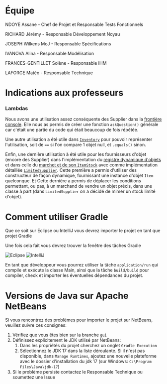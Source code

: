# Équipe

NDOYE Assane - Chef de Projet et Responsable Tests Fonctionnels

RICHARD Jérémy - Responsable Développement Noyau

JOSEPH Wilkens McJ - Responsable Spécifications

IVANOVA Alina - Responsable Modélisation

FRANCES-GENTILLET Solène - Responsable IHM

LAFORGE Matéo - Responsable Technique

# Indications aux professeurs

### Lambdas

Nous avons une utilisation assez conséquente des Supplier dans la [frontière console](https://github.com/Projet-Pirate-ILU4/call_of_rum/blob/main/src/main/java/fr/call_of_rum/boundary/ConsoleBoundary.java).
Elle nous as permis de créer une fonction `askQuestion()` générale car c'était une partie du code qui était beaucoup de fois répétée.

Une autre utilisation a été utile dans [`Inventory`](https://github.com/Projet-Pirate-ILU4/call_of_rum/blob/main/src/main/java/fr/call_of_rum/model/inventory/Inventory.java#L20) pour pouvoir représenter l'utilisation, soit de `==` si l'on compare 1 objet null, et `.equals()` sinon.

Enfin, une dernière utilisation à été utile pour les fournisseurs d'objet (encore des Supplier) dans l'implémentation du [registre dynamique d'objets](https://github.com/Projet-Pirate-ILU4/call_of_rum/blob/main/src/main/java/fr/call_of_rum/model/item/ItemRegistry.java) et dans celle du [marchet et de son `ItemStock`](https://github.com/Projet-Pirate-ILU4/call_of_rum/blob/main/src/main/java/fr/call_of_rum/model/market/ItemStock.java) avec comme implémentation détaillée [`LimitedSupplier`](https://github.com/Projet-Pirate-ILU4/call_of_rum/blob/main/src/main/java/fr/call_of_rum/util/LimitedSupplier.java).
Cette première a permis d'utiliser des constructeur de façon dynamique, fournissant une instance d'objet `Item` quelconque.
Et Cette dernière a permis de déplacer les conditions permettant, ou pas, à un marchand de vendre un objet précis, dans une classe à part (dans `LimitedSupplier` on a décidé de mimer un stock limité d'objet).

# Comment utiliser Gradle

Que ce soit sur Eclipse ou IntelliJ vous devrez importer le projet en tant que projet Gradle

Une fois cela fait vous devrez trouver la fenêtre des tâches Gradle

![Eclipse](https://github.com/Projet-Pirate-ILU4/call_of_rum/assets/90221120/28e365cb-8bbb-46d1-8c3d-383f30038145)
![IntelliJ](https://github.com/Projet-Pirate-ILU4/call_of_rum/assets/90221120/c29cfcff-5a9a-4121-ad9d-2916a2083c72)

En tant que développeur vous pourrez utiliser la tâche `application/run` qui compile et exécute la classe Main,
ainsi que la tâche `build/build` pour compiler, check et importer les éventuelles dépendances du projet.

# Versions de Java sur Apache NetBeans

Si vous rencontrez des problèmes pour importer le projet sur NetBeans, veuillez suivre ces consignes:

1. Vérifiez que vous êtes bien sur la branche `gui`
2. Définissez explicitement le JDK utilisé par NetBeans:
    1. Dans les propriétés du projet cherchez un onglet `Gradle Execution`
    2. Sélectionnez le JDK 17 dans la liste déroulante.
    Si il n'est pas disponible, dans `Manage Runtimes`, ajoutez une nouvelle plateforme avec le dossier d'installation du jdk 17 (sur Windows: `C:\Program Files\Java\jdk-17`)
3. Si le problème persiste contactez le Responsable Technique ou soumettez une Issue
